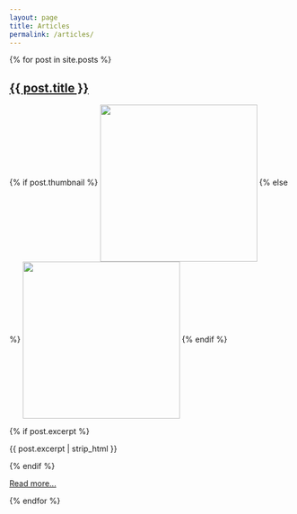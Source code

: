 ```yaml
---
layout: page
title: Articles
permalink: /articles/
---
```


<div class="row">
  {% for post in site.posts %}
  <div class="span4">
    <a href="{{ BASE_PATH }}{{ post.url }}"><h2>{{ post.title }}</h2></a>
	<p>{% if post.thumbnail %}
	<img src="{{ post.thumbnail }}" style="height: 280px" align="center" />
	{% else %}
	<img src="/images/nothumbnail.jpg"
  style="height: 280px" align="center" />
	{% endif %}
	</p>
	{% if post.excerpt %}
	<p>
	{{ post.excerpt | strip_html  }}
	</p>
	{% endif %}
	<p>
	<a class="btn" href="{{ BASE_PATH }}{{ post.url }}">Read more...</a>
	</p>
  </div>
  {% endfor %}
</div>